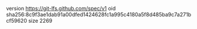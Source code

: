 version https://git-lfs.github.com/spec/v1
oid sha256:8c9f3ae1dab91a00dfed1424628fc1a995c4180a5f8d485ba9c7a271bcf59620
size 2269
